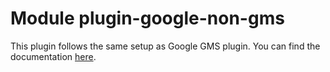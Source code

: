 # Module plugin-google-non-gms

This plugin follows the same setup as Google GMS plugin. You can find the documentation [here](/packages/plugin-google-gms/README.md).
